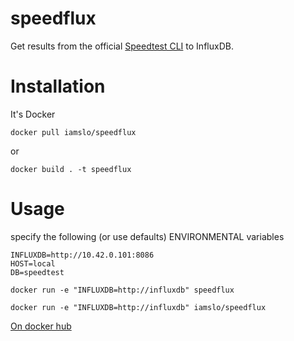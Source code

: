 # speedflux
Get results from the official [Speedtest CLI](https://www.speedtest.net/apps/cli) to InfluxDB.

# Installation
It's Docker

`docker pull iamslo/speedflux`

or 

`docker build . -t speedflux`

# Usage
specify the following (or use defaults) ENVIRONMENTAL variables

    INFLUXDB=http://10.42.0.101:8086
    HOST=local
    DB=speedtest
`docker run -e "INFLUXDB=http://influxdb" speedflux`

`docker run -e "INFLUXDB=http://influxdb" iamslo/speedflux`


[On docker hub](https://hub.docker.com/r/iamslo/speedflux)